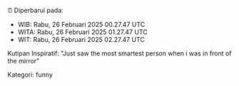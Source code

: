 ⏰ Diperbarui pada:
- WIB: Rabu, 26 Februari 2025 00.27.47 UTC
- WITA: Rabu, 26 Februari 2025 01.27.47 UTC
- WIT: Rabu, 26 Februari 2025 02.27.47 UTC

Kutipan Inspiratif:
"Just saw the most smartest person when i was in front of the mirror"


Kategori: funny

